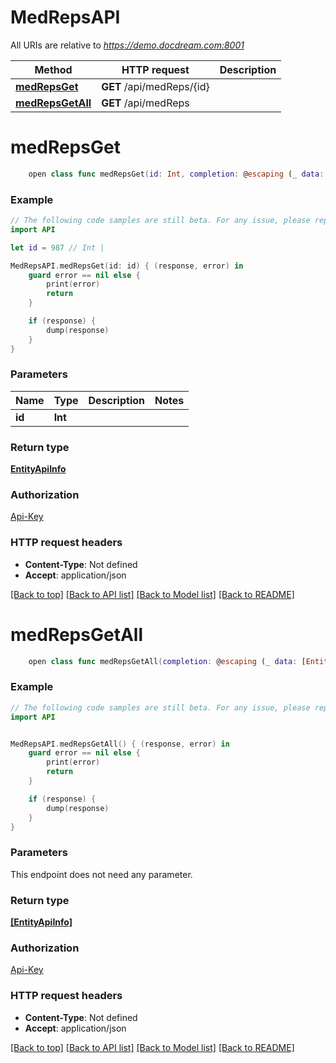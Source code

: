 # MedRepsAPI

All URIs are relative to *https://demo.docdream.com:8001*

Method | HTTP request | Description
------------- | ------------- | -------------
[**medRepsGet**](MedRepsAPI.md#medrepsget) | **GET** /api/medReps/{id} | 
[**medRepsGetAll**](MedRepsAPI.md#medrepsgetall) | **GET** /api/medReps | 


# **medRepsGet**
```swift
    open class func medRepsGet(id: Int, completion: @escaping (_ data: EntityApiInfo?, _ error: Error?) -> Void)
```



### Example
```swift
// The following code samples are still beta. For any issue, please report via http://github.com/OpenAPITools/openapi-generator/issues/new
import API

let id = 987 // Int | 

MedRepsAPI.medRepsGet(id: id) { (response, error) in
    guard error == nil else {
        print(error)
        return
    }

    if (response) {
        dump(response)
    }
}
```

### Parameters

Name | Type | Description  | Notes
------------- | ------------- | ------------- | -------------
 **id** | **Int** |  | 

### Return type

[**EntityApiInfo**](EntityApiInfo.md)

### Authorization

[Api-Key](../README.md#Api-Key)

### HTTP request headers

 - **Content-Type**: Not defined
 - **Accept**: application/json

[[Back to top]](#) [[Back to API list]](../README.md#documentation-for-api-endpoints) [[Back to Model list]](../README.md#documentation-for-models) [[Back to README]](../README.md)

# **medRepsGetAll**
```swift
    open class func medRepsGetAll(completion: @escaping (_ data: [EntityApiInfo]?, _ error: Error?) -> Void)
```



### Example
```swift
// The following code samples are still beta. For any issue, please report via http://github.com/OpenAPITools/openapi-generator/issues/new
import API


MedRepsAPI.medRepsGetAll() { (response, error) in
    guard error == nil else {
        print(error)
        return
    }

    if (response) {
        dump(response)
    }
}
```

### Parameters
This endpoint does not need any parameter.

### Return type

[**[EntityApiInfo]**](EntityApiInfo.md)

### Authorization

[Api-Key](../README.md#Api-Key)

### HTTP request headers

 - **Content-Type**: Not defined
 - **Accept**: application/json

[[Back to top]](#) [[Back to API list]](../README.md#documentation-for-api-endpoints) [[Back to Model list]](../README.md#documentation-for-models) [[Back to README]](../README.md)


